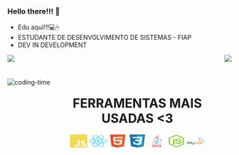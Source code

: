### Hello there!!! 🖖

- Edu aqui!!!💻🖱
- ESTUDANTE DE DESENVOLVIMENTO DE SISTEMAS - FIAP
- DEV IN DEVELOPMENT
  
  

<div>
  
  <img  height="180em" src="https://github-readme-stats.vercel.app/api?username=Edurb23&show_icons=true&theme=midnight-purple&include_all_commits=true&count_private=true"/>
  <img align="right" height="180em" src="https://github-readme-stats.vercel.app/api/top-langs/?username=Edurb23&layout=compact&langs_count=16&theme=midnight-purple"/>
</div>
<br>

<div  align="center"> 
  <div style="display: inline_block"><br>
    <img align="left" height="250" alt="coding-time" src="code.gif">
    <h1 align="center"> FERRAMENTAS MAIS USADAS <3</h1>
    <img align="center" height="30" width="40" alt="js-icon"  src="https://raw.githubusercontent.com/devicons/devicon/master/icons/javascript/javascript-plain.svg">
    <img align="center" height="30" width="40" alt="react-icon" src="https://raw.githubusercontent.com/devicons/devicon/master/icons/react/react-original.svg">
    <img align="center" height="30" width="40" alt="html-icon" src="https://raw.githubusercontent.com/devicons/devicon/master/icons/html5/html5-original.svg">
    <img align="center" height="30" width="40" alt="css-icon" src="https://raw.githubusercontent.com/devicons/devicon/master/icons/css3/css3-original.svg">
    <img align="center" height="30" width="40" alt="java-icon" src="https://raw.githubusercontent.com/devicons/devicon/master/icons/java/java-original-wordmark.svg">
    <img align="center" height="30" width="40" alt="nodejs-icon" src="https://raw.githubusercontent.com/devicons/devicon/master/icons/nodejs/nodejs-original.svg">
    <img align="center" height="30" width="40" alt="mysql-icon" src= 
 "https://raw.githubusercontent.com/devicons/devicon/master/icons/mysql/mysql-original-wordmark.svg"
 <img align="center" height="30" width="40" alt="oracle-icon" src= 
"https://cdn.jsdelivr.net/gh/devicons/devicon/icons/oracle/oracle-original.svg"
 <img align="center" height="30" width="40" alt="python-icon" src= 
  "https://raw.githubusercontent.com/devicons/devicon/master/icons/python/python-original.svg"
   </div>

 
  

